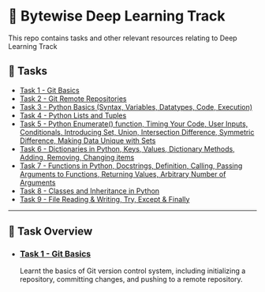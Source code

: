 # :brain: Bytewise Deep Learning Track 

This repo contains tasks and other relevant resources relating to Deep Learning Track

## :pencil: Tasks
- [Task 1 - Git Basics](https://github.com/afk-Legacy/Deep-Learning-BWF-Abdul-Rahman/tree/main/Task-1-Git-Basics) 
- [Task 2 - Git Remote Repositories](https://github.com/afk-Legacy/Deep-Learning-BWF-Abdul-Rahman/tree/main/Task-2-Git-Remote-Repos)
- [Task 3 - Python Basics (Syntax, Variables, Datatypes, Code, Execution)](https://github.com/afk-Legacy/Deep-Learning-BWF-Abdul-Rahman/tree/main/Task-3-Python-Basics-Syntax-Variables-Datatypes-Code-Execution)
- [Task 4 - Python Lists and Tuples](https://github.com/afk-Legacy/Deep-Learning-BWF-Abdul-Rahman/tree/main/Task-4-List-Tuples-Code-Styling)
- [Task 5 - Python Enumerate() function, Timing Your Code, User Inputs, Conditionals, Introducing Set, Union, Intersection Difference, Symmetric Difference, Making Data Unique with Sets](https://github.com/afk-Legacy/Deep-Learning-BWF-Abdul-Rahman/tree/main/Task-5-Input-Conditionals-Enumerate-Set)
- [Task 6 - Dictionaries in Python, Keys, Values, Dictionary Methods, Adding, Removing, Changing items](https://github.com/afk-Legacy/Deep-Learning-BWF-Abdul-Rahman/tree/main/Task-6-Dictionaries)
- [Task 7 - Functions in Python, Docstrings, Definition, Calling, Passing Arguments to Functions, Returning Values, Arbitrary Number of Arguments](https://github.com/afk-Legacy/Deep-Learning-BWF-Abdul-Rahman/tree/main/Task-7-Functions-Docstring-Calling-Definiton-DRY_Principle)
- [Task 8 - Classes and Inheritance in Python](https://github.com/afk-Legacy/Deep-Learning-BWF-Abdul-Rahman/tree/main/Task-8-Classes-Inheritance)
- [Task 9 - File Reading & Writing, Try, Except & Finally](https://github.com/afk-Legacy/Deep-Learning-BWF-Abdul-Rahman/tree/main/Task-9-Files-Handling-Exception-Handling)

---

## :notebook: Task Overview
<ul>
  <li>
    <h3><a href="https://github.com/afk-Legacy/Deep-Learning-BWF-Abdul-Rahman/tree/main/Task-1-Git-Basics">Task 1 - Git Basics</a></h3>
    <p>Learnt the basics of Git version control system, including initializing a repository, committing changes, and pushing to a remote repository.</p>
  </li>
 </ul>
